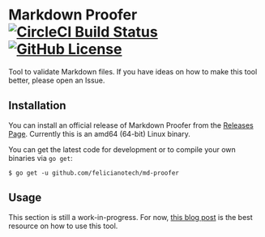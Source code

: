# Markdown Proofer [![CircleCI Build Status](https://circleci.com/gh/felicianotech/md-proofer.svg?style=shield)](https://circleci.com/gh/felicianotech/md-proofer) [![GitHub License](https://img.shields.io/badge/license-MIT-blue.svg)](https://raw.githubusercontent.com/felicianotech/md-proofer/master/LICENSE)

Tool to validate Markdown files.
If you have ideas on how to make this tool better, please open an Issue.

## Installation

You can install an official release of Markdown Proofer from the [Releases Page][releases].
Currently this is an amd64 (64-bit) Linux binary.

You can get the latest code for development or to compile your own binaries via `go get`:

```
$ go get -u github.com/felicianotech/md-proofer
```

## Usage

This section is still a work-in-progress.
For now, [this blog post][usage] is the best resource on how to use this tool.



[releases]: https://github.com/felicianotech/md-proofer/releases
[usage]: https://circleci.com/blog/markdown-proofer/
